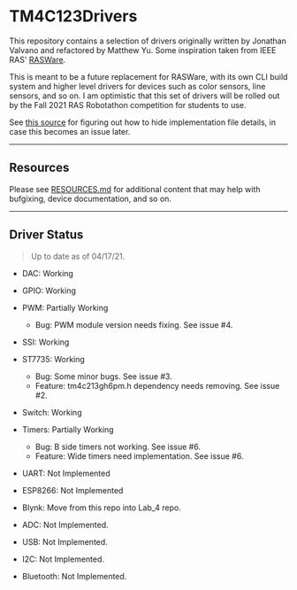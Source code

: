 # TM4C123Drivers

This repository contains a selection of drivers originally written by Jonathan Valvano and refactored by Matthew Yu. Some inspiration taken from IEEE RAS' [RASWare](https://github.com/ut-ras/Rasware).

This is meant to be a future replacement for RASWare, with its own CLI build system and higher level drivers for devices such as color sensors, line sensors, and so on. I am optimistic that this set of drivers will be rolled out by the Fall 2021 RAS Robotathon competition for students to use.

See [this source](https://renenyffenegger.ch/notes/development/languages/C-C-plus-plus/GCC/create-libraries/index) for figuring out how to hide implementation file details, in case this becomes an issue later.

---

## Resources

Please see [RESOURCES.md](resources/RESOURCES.md) for additional content that may help with bufgixing, device documentation, and so on.

---

## Driver Status
> Up to date as of 04/17/21.

- DAC: Working
- GPIO: Working
- PWM: Partially Working
    - Bug: PWM module version needs fixing. See issue #4.
- SSI: Working
- ST7735: Working
    - Bug: Some minor bugs. See issue #3.
    - Feature: tm4c213gh6pm.h dependency needs removing. See issue #2.
- Switch: Working
- Timers: Partially Working
    - Bug: B side timers not working. See issue #6.
    - Feature: Wide timers need implementation. See issue #6.

- UART: Not Implemented
- ESP8266: Not Implemented
- Blynk: Move from this repo into Lab_4 repo.
- ADC: Not Implemented.
- USB: Not Implemented.
- I2C: Not Implemented.
- Bluetooth: Not Implemented.
